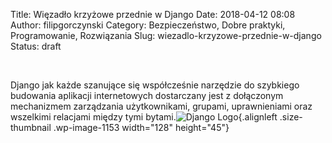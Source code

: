 Title: Więzadło krzyżowe przednie w Django
Date: 2018-04-12 08:08
Author: filipgorczynski
Category: Bezpieczeństwo, Dobre praktyki, Programowanie, Rozwiązania
Slug: wiezadlo-krzyzowe-przednie-w-django
Status: draft

 

Django jak każde szanujące się współcześnie narzędzie do szybkiego budowania aplikacji internetowych dostarczany jest z dołączonym mechanizmem zarządzania użytkownikami, grupami, uprawnieniami oraz wszelkimi relacjami między tymi bytami.![Django Logo](https://filipgorczynski.files.wordpress.com/2015/10/django-logo-positive.png?w=128){.alignleft .size-thumbnail .wp-image-1153 width="128" height="45"}

